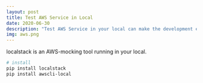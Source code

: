 ```yaml
---
layout: post
title: Test AWS Service in Local
date: 2020-06-30
description: "Test AWS Service in your local can make the development easier and is a choice for unit testing."
img: aws.png
---
```


localstack is an AWS-mocking tool running in your local.

```sh
# install
pip install localstack
pip install awscli-local

```
